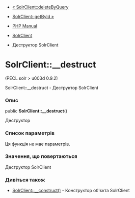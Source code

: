- [« SolrClient::deleteByQuery](solrclient.deletebyquery.md)
- [SolrClient::getById »](solrclient.getbyid.md)

- [PHP Manual](index.md)
- [SolrClient](class.solrclient.md)
- Деструктор SolrClient

# SolrClient::\_\_destruct

(PECL solr \> u003d 0.9.2)

SolrClient::\_\_destruct - Деструктор SolrClient

### Опис

public **SolrClient::\_\_destruct**()

Деструктор

### Список параметрів

Ця функція не має параметрів.

### Значення, що повертаються

Деструктор SolrClient

### Дивіться також

- [SolrClient::\_\_construct()](solrclient.construct.md) -
Конструктор об'єкта SolrClient
